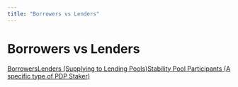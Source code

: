 ```yaml
---
title: "Borrowers vs Lenders"
---
```


Borrowers vs Lenders
====================

[Borrowers](/paydax-docs/paydax-whitepaper-v6/borrowers-vs-lenders/borrowers)[Lenders (Supplying to Lending Pools)](/paydax-docs/paydax-whitepaper-v6/borrowers-vs-lenders/lenders-supplying-to-lending-pools)[Stability Pool Participants (A specific type of PDP Staker)](/paydax-docs/paydax-whitepaper-v6/borrowers-vs-lenders/stability-pool-participants-a-specific-type-of-pdprotocol-staker)
